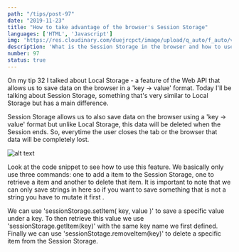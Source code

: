 ```yaml
---
path: "/tips/post-97"
date: "2019-11-23"
title: "How to take advantage of the browser's Session Storage"
languages: ['HTML', 'Javascript']
img: 'https://res.cloudinary.com/duejrcpct/image/upload/q_auto/f_auto/v1587242915/tips/97-1_zph6px.png'
description: 'What is the Session Storage in the browser and how to use it'
number: 97
status: true
---
```


On my tip 32 I talked about Local Storage - a feature of the Web API that allows us to save data on the browser in a 'key -> value' format. Today I'll be talking about Session Storage, something that's very similar to Local Storage but has a main difference.

Session Storage allows us to also save data on the browser using a 'key -> value' format but unlike Local Storage, this data will be deleted when the Session ends. So, everytime the user closes the tab or the browser that data will be completely lost.

![alt text](https://res.cloudinary.com/duejrcpct/image/upload/q_auto/f_auto/v1587243033/tips/97-2_nyynto.png "Session Storage")

Look at the code snippet to see how to use this feature. We basically only use three commands: one to add a item to the Session Storage, one to retrieve a item and another to delete that item. It is important to note that we can only save strings in here so if you want to save something that is not a string you have to mutate it first .

We can use 'sessionStorage.setItem( key, value )' to save a specific value under a key. To then retrieve this value we use 'sessionStorage.getItem(key)' with the same key name we first defined.
Finally we can use 'sessionStotage.removeItem(key)' to delete a specific item from the Session Storage.